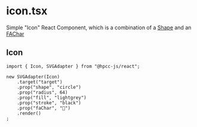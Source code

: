 # icon.tsx

Simple "Icon" React Component, which is a combination of a [Shape](./shape.md) and an [FAChar](./faChar.md)

## Icon

```sample-code
import { Icon, SVGAdapter } from "@hpcc-js/react";

new SVGAdapter(Icon)
    .target("target")
    .prop("shape", "circle")
    .prop("radius", 64)
    .prop("fill", "lightgrey")
    .prop("stroke", "black")
    .prop("faChar", "")
    .render()
;
```

